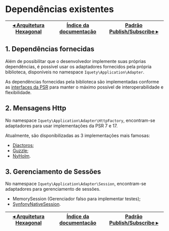 # Dependências existentes

[◂ Arquitetura Hexagonal](09-arquitetura-hexagonal.md) | [Índice da documentação](indice.md) | [Padrão Publish/Subscribe ▸](11-pubsub.md)
-- | -- | --

## 1. Dependências fornecidas

Além de possibilitar que o desenvolvedor implemente suas próprias dependências,
é possível usar os adaptadores fornecidos pela própria biblioteca, disponíveis no
namespace `Iquety\Application\Adapter`.

As dependências fornecidas pela biblioteca são implementadas conforme as
[interfaces da PSR](https://www.php-fig.org/) para manter o máximo possível de
interoperabilidade e flexibilidade.

## 2. Mensagens Http

No namespace `Iquety\Application\Adapter\HttpFactory`, encontram-se adaptadores
para usar implementações da PSR 7 e 17.

Atualmente, são disponibilizadas as 3 implementações mais famosas:

- [Diactoros](https://github.com/laminas/laminas-diactoros);
- [Guzzle](https://github.com/guzzle/psr7);
- [NyHolm](https://github.com/Nyholm/psr7).

## 3. Gerenciamento de Sessões

No namespace `Iquety\Application\Adapter\Session`, encontram-se adaptadores
para gerenciamento de sessões.

- MemorySession (Gerenciador falso para implementar testes);
- [SynfonyNativeSession](https://github.com/symfony/http-foundation).

[◂ Arquitetura Hexagonal](09-arquitetura-hexagonal.md) | [Índice da documentação](indice.md) | [Padrão Publish/Subscribe ▸](11-pubsub.md)
-- | -- | --
